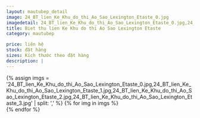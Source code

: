 ```yaml
---
layout: mautubep_detail
image: 24_BT_lien_Ke_Khu_do_thi_Ao_Sao_Lexington_Etaste_0.jpg
imagedetail: 24_BT_lien_Ke_Khu_do_thi_Ao_Sao_Lexington_Etaste_0.jpg,24_BT_lien_Ke_Khu_do_thi_Ao_Sao_Lexington_Etaste_1.jpg,24_BT_lien_Ke_Khu_do_thi_Ao_Sao_Lexington_Etaste_2.jpg,24_BT_lien_Ke_Khu_do_thi_Ao_Sao_Lexington_Etaste_3.jpg
title: Biet thu lien Ke Khu do thi Ao Sao Lexington Etaste
category: mautubep

price: liên hệ
stock: đặt hàng
sizes: Kích thước theo đặt hàng
description: |
---
```

<section class="no-padding" id="two">
	<div class="container-fluid">
	<div class="row-no-gutters">
	{% assign imgs = '24_BT_lien_Ke_Khu_do_thi_Ao_Sao_Lexington_Etaste_0.jpg,24_BT_lien_Ke_Khu_do_thi_Ao_Sao_Lexington_Etaste_1.jpg,24_BT_lien_Ke_Khu_do_thi_Ao_Sao_Lexington_Etaste_2.jpg,24_BT_lien_Ke_Khu_do_thi_Ao_Sao_Lexington_Etaste_3.jpg' | split: ',' %}
	{% for img in imgs %}
	   <div class="col-lg-6 col-sm-6 col-md-6"> 
			<a href="#" class="portfolio-box">
			<img src="{{site.baseurl}}/assets/images/tubep/{{img}}" class="image main" alt="">
			</a>
		</div>
	{% endfor %}			
	</div>
	</div>
</section>